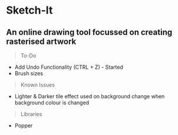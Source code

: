 # Sketch-It
## An online drawing tool focussed on creating rasterised artwork

> To-Do
- Add Undo Functionality (CTRL + Z) - Started
- Brush sizes

> Known Issues
- Lighter & Darker tile effect used on background change when background colour is changed

> Libraries
- Popper